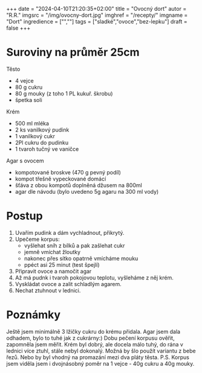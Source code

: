 
+++
date = "2024-04-10T21:20:35+02:00"
title = "Ovocný dort"
autor = "R.R."
imgsrc = "/img/ovocny-dort.jpg"
imghref = "/recepty/"
imgname = "Dort"
ingredience = ["",""]
tags = ["sladké","ovoce","bez-lepku"]
draft = false
+++


# Suroviny na průměr 25cm
Těsto 
- 4 vejce 
- 80 g cukru 
- 80 g mouky (z toho 1 PL kukuř. škrobu)
- špetka soli

Krém
- 500 ml mléka
- 2 ks vanilkový pudink
- 1 vanilkový cukr
- 2Pl cukru do pudinku 
- 1 tvaroh tučný  ve vaničce

Agar s ovocem
- kompotované broskve (470 g pevný podíl)
- kompot třešně vypeckované domácí
- šťáva z obou kompotů doplněná džusem na 800ml
- agar dle návodu (bylo uvedeno 5g agaru na 300 ml vody)

# Postup

1. Uvařím pudink a dám vychladnout, přikrytý.
2. Upečeme korpus:
    - vyšlehat sníh z bílků a pak zašlehat cukr
    - jemně vmíchat žloutky
    - nakonec přes sítko opatrně vmícháme mouku
    - ppéct asi 25 minut (test špejlí)
3. Připravit ovoce a namočit agar
4. Až má pudnk i tvaroh pokojovou teplotu, vyšleháme z něj krém.
5. Vyskládat ovoce a zalit schladlým agarem.
6. Nechat ztuhnout v lednici.

# Poznámky
Ještě jsem minimálně 3 lžičky cukru do krému přidala. Agar jsem dala odhadem, bylo to tuhé jak z cukrárny:)
Dobu pečení korpusu ověřit, zapomněla jsem měřit. 
Krém byl dobrý, ale docela málo tuhý, do rána v lednici více ztuhl, stále nebyl dokonalý. Možná by šlo použít variantu z bebe řezů. 
Nebo by byl vhodný na promazání mezi dva pláty těsta.
P.S. Korpus jsem viděla jsem i dvojnásobný poměr na 1 vejce - 40g cukru a 40g mouky.

<!-- --> 